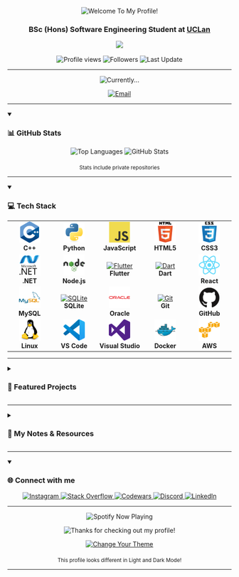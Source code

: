 <!-- Welcome to my profile! -->
<p align="center">
  <picture>
    <source media="(prefers-color-scheme: dark)" srcset="https://readme-typing-svg.demolab.com?font=Consolas&weight=100&size=30&pause=1000&color=56FF5A&center=true&vCenter=true&repeat=false&width=435&lines=Welcome+To+My+Profile!">
    <source media="(prefers-color-scheme: light)" srcset="https://readme-typing-svg.demolab.com?font=Consolas&weight=100&size=30&pause=1000&color=007BFF&center=true&vCenter=true&repeat=false&width=435&lines=Welcome+To+My+Profile!">
    <img src="https://readme-typing-svg.demolab.com?font=Consolas&weight=100&size=30&pause=1000&color=56FF5A&center=true&vCenter=true&repeat=false&width=435&lines=Welcome+To+My+Profile!" alt="Welcome To My Profile!">
  </picture>
</p>

<!-- Education -->
<h3 align="center">BSc (Hons) Software Engineering Student at <a href="https://lancashire.ac.uk/" target="_blank">UCLan</a></h3>

<!-- Seasonal Cat Meme - Changes based on month -->
<p align="center">
  <kbd>
    <picture>
      <source media="(prefers-color-scheme: dark) and ((month: 1))" srcset="https://media1.giphy.com/media/v1.Y2lkPTc5MGI3NjExNTU5YzllNmI2N2E2NTdjNGM1NzZiZTQzYzRjZTI4MTBiNTQwMGQxNiZlcD12MV9pbnRlcm5hbF9naWZzX2dpZklkJmN0PWc/3o6Zt481isNVuQI1l6/giphy.gif" width=250>
      <source media="(prefers-color-scheme: light) and ((month: 1))" srcset="https://media.tenor.com/ixaDEn-SrHMAAAAd/cat-cats.gif" width=250>
      <source media="(prefers-color-scheme: dark) and ((month: 2))" srcset="https://media1.tenor.com/m/gI-8qCUEko8AAAAC/pusheen-cat.gif" width=250>
      <source media="(prefers-color-scheme: light) and ((month: 2))" srcset="https://media1.tenor.com/m/q-2V2y9EbNMAAAAC/cat-valentine.gif" width=250>
      <source media="(prefers-color-scheme: dark) and ((month: 3))" srcset="https://media1.tenor.com/m/Rpt52XRJuSYAAAAC/pusheen-st-patricks-day.gif" width=250>
      <source media="(prefers-color-scheme: light) and ((month: 3))" srcset="https://media1.tenor.com/m/u7KLuQqHOdMAAAAC/st-patricks-day-cat.gif" width=250>
      <source media="(prefers-color-scheme: dark) and ((month: 4))" srcset="https://media1.tenor.com/m/qJ-KZ-VLacsAAAAC/pusheen-rain.gif" width=250>
      <source media="(prefers-color-scheme: light) and ((month: 4))" srcset="https://media1.tenor.com/m/Ks2SQvLthMsAAAAC/cat-spring.gif" width=250>
      <source media="(prefers-color-scheme: dark) and ((month: 5))" srcset="https://media1.tenor.com/m/Fv0IzKAIPeQAAAAC/pusheen-flowers.gif" width=250>
      <source media="(prefers-color-scheme: light) and ((month: 5))" srcset="https://media1.tenor.com/m/tXzMVMULWvUAAAAd/cat-flower.gif" width=250>
      <source media="(prefers-color-scheme: dark) and ((month: 6))" srcset="https://media1.tenor.com/m/GJnPcMCjQDsAAAAd/pusheen-gay-pride.gif" width=250>
      <source media="(prefers-color-scheme: light) and ((month: 6))" srcset="https://media1.tenor.com/m/DcDYpWLTtu8AAAAC/cat-summer.gif" width=250>
      <source media="(prefers-color-scheme: dark) and ((month: 7))" srcset="https://media1.tenor.com/m/E9Vc4AGQHgIAAAAd/cat-summer.gif" width=250>
      <source media="(prefers-color-scheme: light) and ((month: 7))" srcset="https://media1.tenor.com/m/MmxZ0iFDmgYAAAAd/cat-pool.gif" width=250>
      <source media="(prefers-color-scheme: dark) and ((month: 8))" srcset="https://media1.tenor.com/m/nraVkJIzJRkAAAAC/pusheen-sunglasses.gif" width=250>
      <source media="(prefers-color-scheme: light) and ((month: 8))" srcset="https://media1.tenor.com/m/Oa0U6-l9RjcAAAAC/cat-fan.gif" width=250>
      <source media="(prefers-color-scheme: dark) and ((month: 9))" srcset="https://media1.tenor.com/m/QloSh-sBn3wAAAAC/pusheen-fall.gif" width=250>
      <source media="(prefers-color-scheme: light) and ((month: 9))" srcset="https://media1.tenor.com/m/e7CinTnTxTwAAAAC/cat-leaves.gif" width=250>
      <source media="(prefers-color-scheme: dark) and ((month: 10))" srcset="https://media1.tenor.com/m/TLLtDwYK4DUAAAAC/pusheen-pumpkin.gif" width=250>
      <source media="(prefers-color-scheme: light) and ((month: 10))" srcset="https://media1.tenor.com/m/5J0oE9KYeCcAAAAC/cat-halloween.gif" width=250>
      <source media="(prefers-color-scheme: dark) and ((month: 11))" srcset="https://media1.tenor.com/m/mGIveakAXe0AAAAC/pusheen-thanksgiving.gif" width=250>
      <source media="(prefers-color-scheme: light) and ((month: 11))" srcset="https://media1.tenor.com/m/PXXv_X5PHlsAAAAC/cat-autumn.gif" width=250>
      <source media="(prefers-color-scheme: dark) and ((month: 12))" srcset="https://media1.tenor.com/m/Rys9KQVBs3AAAAAC/pusheen-christmas.gif" width=250>
      <source media="(prefers-color-scheme: light) and ((month: 12))" srcset="https://media1.tenor.com/m/8D4TKLaGU7AAAAAC/cat-christmas.gif" width=250>
      <source media="(prefers-color-scheme: dark)" srcset="https://i.pinimg.com/originals/06/60/ef/0660efe82fa3da42ed56eef013171835.gif" width=250>
      <source media="(prefers-color-scheme: light)" srcset="https://media0.giphy.com/media/v1.Y2lkPTc5MGI3NjExcWhyYTFpejd0Zm9sbDZxZWNnaWllbmViN2c4OWZzdmRuYTN6ZW1wYiZlcD12MV9pbnRlcm5hbF9naWZfYnlfaWQmY3Q9Zw/scZPhLqaVOM1qG4lT9/giphy.webp" width=250>
      <img src="https://media0.giphy.com/media/v1.Y2lkPTc5MGI3NjExcWhyYTFpejd0Zm9sbDZxZWNnaWllbmViN2c4OWZzdmRuYTN6ZW1wYiZlcD12MV9pbnRlcm5hbF9naWZfYnlfaWQmY3Q9Zw/scZPhLqaVOM1qG4lT9/giphy.webp" width=250>
    </picture>
  </kbd>
</p>

<!-- Quick Stats Row -->
<p align="center">
  <img src="https://komarev.com/ghpvc/?username=themalevolentone1&label=Profile%20views&color=56FF5A&style=flat" alt="Profile views" />
  <img src="https://img.shields.io/github/followers/themalevolentone1?label=Followers&style=flat&color=56FF5A" alt="Followers" />
  <img src="https://img.shields.io/github/last-commit/themalevolentone1/themalevolentone1?label=Last%20Update&color=56FF5A" alt="Last Update" />
</p>

---

<!-- Current Status -->
<p align="center">
  <img src="https://readme-typing-svg.demolab.com?font=Consolas&weight=500&size=20&pause=1000&color=56FF5A&center=true&vCenter=true&width=500&lines=Currently+learning+Flutter+development;Working+on+personal+projects;BSc+Software+Engineering+Student" alt="Currently...">
</p>

<!-- Contact Info -->
<p align="center">
  <a href="mailto:kylerobinson1467@gmail.com">
    <img src="https://img.shields.io/badge/Email-kylerobinson1467%40gmail.com-56FF5A?style=for-the-badge&logo=gmail" alt="Email">
  </a>
</p>

---

<!-- GitHub Stats -->
<details open>
  <summary><h3>📊 GitHub Stats</h3></summary>
  <p align="center">
    <picture>
      <source media="(prefers-color-scheme: dark)" srcset="https://github-readme-stats-git-main-themalevolentone1s-projects.vercel.app/api/top-langs/?username=TheMalevolentOne1&layout=donut&show_icons=true&theme=github_dark&hide_border=true&bg_color=20232a&icon_color=58A6FF&text_color=fff&title_color=58A6FF&count_private=true">
      <source media="(prefers-color-scheme: light)" srcset="https://github-readme-stats-git-main-themalevolentone1s-projects.vercel.app/api/top-langs/?username=TheMalevolentOne1&layout=donut&show_icons=true&theme=github_light&hide_border=true&bg_color=ffffff&icon_color=0366d6&text_color=000000&title_color=0366d6&count_private=true">
      <img src="https://github-readme-stats-git-main-themalevolentone1s-projects.vercel.app/api/top-langs/?username=TheMalevolentOne1&layout=donut&show_icons=true&theme=github_dark&hide_border=true&bg_color=20232a&icon_color=58A6FF&text_color=fff&title_color=58A6FF&count_private=true" alt="Top Languages">
    </picture>
    <picture>
      <source media="(prefers-color-scheme: dark)" srcset="https://github-readme-stats.vercel.app/api?username=TheMalevolentOne1&show_icons=true&theme=github_dark&hide_border=true&bg_color=20232a&icon_color=58A6FF&text_color=fff&title_color=58A6FF&count_private=true">
      <source media="(prefers-color-scheme: light)" srcset="https://github-readme-stats.vercel.app/api?username=TheMalevolentOne1&show_icons=true&theme=github_light&hide_border=true&bg_color=ffffff&icon_color=0366d6&text_color=000000&title_color=0366d6&count_private=true">
      <img src="https://github-readme-stats.vercel.app/api?username=TheMalevolentOne1&show_icons=true&theme=github_dark&hide_border=true&bg_color=20232a&icon_color=58A6FF&text_color=fff&title_color=58A6FF&count_private=true" alt="GitHub Stats">
    </picture>
    <p align="center"><sub>Stats include private repositories</sub></p>
  </p>
</details>

--- 

<!-- Tech Stack -->
<details open>
  <summary><h3>💻 Tech Stack</h3></summary>
  <table align="center"> 
    <tr> 
      <td align="center" width="96"> 
        <a href="https://isocpp.org/" target="_blank"> 
          <img src="https://raw.githubusercontent.com/devicons/devicon/master/icons/cplusplus/cplusplus-original.svg" width="48" height="48" alt="C++"> 
        </a> 
        <br><b>C++</b> 
      </td> 
      <td align="center" width="96"> 
        <a href="https://www.python.org/doc/" target="_blank"> 
          <img src="https://raw.githubusercontent.com/devicons/devicon/master/icons/python/python-original.svg" width="48" height="48" alt="Python"> 
        </a> 
        <br><b>Python</b>
      </td> 
      <td align="center" width="96"> 
        <a href="https://developer.mozilla.org/en-US/docs/Web/JavaScript" target="_blank"> 
          <img src="https://raw.githubusercontent.com/devicons/devicon/master/icons/javascript/javascript-original.svg" width="48" height="48" alt="JavaScript"> 
        </a> 
        <br><b>JavaScript</b> 
      </td> 
      <td align="center" width="96"> 
        <a href="https://developer.mozilla.org/en-US/docs/Web/HTML" target="_blank"> 
          <img src="https://raw.githubusercontent.com/devicons/devicon/master/icons/html5/html5-original-wordmark.svg" width="48" height="48" alt="HTML5"> 
        </a> 
        <br><b>HTML5</b>
      </td>
      <td align="center" width="96"> 
        <a href="https://developer.mozilla.org/en-US/docs/Web/CSS" target="_blank"> 
          <img src="https://raw.githubusercontent.com/devicons/devicon/master/icons/css3/css3-original-wordmark.svg" width="48" height="48" alt="CSS3"> 
        </a> 
        <br><b>CSS3</b>
      </td>
    </tr>
    <tr>
      <td align="center" width="96">
        <a href="https://dotnet.microsoft.com/learn/dotnet/what-is-dotnet" target="_blank">
          <img src="https://raw.githubusercontent.com/devicons/devicon/master/icons/dot-net/dot-net-original-wordmark.svg" width="48" height="48" alt=".NET">
        </a> 
        <br><b>.NET</b>
      </td>
      <td align="center" width="96"> 
        <a href="https://nodejs.org/en/docs/" target="_blank">
          <img src="https://raw.githubusercontent.com/devicons/devicon/master/icons/nodejs/nodejs-original-wordmark.svg" width="48" height="48" alt="Node.js"> 
        </a> 
        <br><b>Node.js</b>
      </td>
      <td align="center" width="96"> 
        <a href="https://docs.flutter.dev/" target="_blank">
          <img src="https://www.vectorlogo.zone/logos/flutterio/flutterio-icon.svg" width="48" height="48" alt="Flutter">
        </a> 
        <br><b>Flutter</b>
      </td>
      <td align="center" width="96"> 
        <a href="https://dart.dev/guides" target="_blank">
          <img src="https://www.vectorlogo.zone/logos/dartlang/dartlang-icon.svg" width="48" height="48" alt="Dart">
        </a> 
        <br><b>Dart</b>
      </td>
      <td align="center" width="96"> 
        <a href="https://react.dev/" target="_blank">
          <img src="https://raw.githubusercontent.com/devicons/devicon/master/icons/react/react-original.svg" width="48" height="48" alt="React">
        </a> 
        <br><b>React</b>
      </td>
    </tr>
    <tr>
      <td align="center" width="96">
        <a href="https://www.mysql.com/docs/" target="_blank">
          <img src="https://raw.githubusercontent.com/devicons/devicon/master/icons/mysql/mysql-original-wordmark.svg" width="48" height="48" alt="MySQL">
        </a>
        <br><b>MySQL</b>
      </td>
      <td align="center" width="96">
        <a href="https://www.sqlite.org/docs.html" target="_blank">
          <img src="https://www.vectorlogo.zone/logos/sqlite/sqlite-icon.svg" width="48" height="48" alt="SQLite">
        </a>
        <br><b>SQLite</b>
      </td>
      <td align="center" width="96"> 
        <a href="https://docs.oracle.com/en/" target="_blank">
          <img src="https://raw.githubusercontent.com/devicons/devicon/master/icons/oracle/oracle-original.svg" width="48" height="48" alt="Oracle"> 
        </a>
        <br><b>Oracle</b>
      </td> 
      <td align="center" width="96">
        <a href="https://git-scm.com/doc" target="_blank">
          <img src="https://www.vectorlogo.zone/logos/git-scm/git-scm-icon.svg" width="48" height="48" alt="Git"> 
        </a> 
        <br><b>Git</b>
      </td>
      <td align="center" width="96">
        <a href="https://docs.github.com/en" target="_blank">
          <img src="https://raw.githubusercontent.com/devicons/devicon/master/icons/github/github-original.svg" width="48" height="48" alt="GitHub">
        </a>
        <br><b>GitHub</b>
      </td>
    </tr>
    <tr>
      <td align="center" width="96">
        <a href="https://www.kernel.org/doc/html/latest/" target="_blank">
          <img src="https://raw.githubusercontent.com/devicons/devicon/master/icons/linux/linux-original.svg" width="48" height="48" alt="Linux">
        </a>
        <br><b>Linux</b>
      </td>
      <td align="center" width="96"> 
        <a href="https://code.visualstudio.com/docs" target="_blank">
          <img src="https://raw.githubusercontent.com/devicons/devicon/master/icons/vscode/vscode-original.svg" width="48" height="48" alt="VS Code">
        </a>
        <br><b>VS Code</b>
      </td>
      <td align="center" width="96"> 
        <a href="https://visualstudio.microsoft.com/docs/" target="_blank">
          <img src="https://raw.githubusercontent.com/devicons/devicon/master/icons/visualstudio/visualstudio-plain.svg" width="48" height="48" alt="Visual Studio">
        </a>
        <br><b>Visual Studio</b>
      </td>
      <td align="center" width="96">
        <a href="https://www.docker.com/get-started/" target="_blank">
          <img src="https://raw.githubusercontent.com/devicons/devicon/master/icons/docker/docker-original.svg" width="48" height="48" alt="Docker">
        </a>
        <br><b>Docker</b>
      </td>
      <td align="center" width="96">
        <a href="https://aws.amazon.com/documentation/" target="_blank">
          <img src="https://raw.githubusercontent.com/devicons/devicon/master/icons/amazonwebservices/amazonwebservices-original.svg" width="48" height="48" alt="AWS">
        </a>
        <br><b>AWS</b>
      </td>
    </tr>
  </table>
</details>

---

<!-- Project Showcase -->
<details>
  <summary><h3>🚀 Featured Projects</h3></summary>
  <p align="center">
    <a href="https://github.com/TheMalevolentOne1/My-Notes-Collection">
      <img src="https://github-readme-stats.vercel.app/api/pin/?username=TheMalevolentOne1&repo=My-Notes-Collection&theme=github_dark&hide_border=true&bg_color=20232a&icon_color=58A6FF&text_color=fff&title_color=58A6FF" alt="My Notes Collection">
    </a>
    <!-- Add your other featured projects here -->
  </p>
</details>

---

<!-- Latest Blog Posts -->
<details>
  <summary><h3>📝 My Notes & Resources</h3></summary>
  <p align="center">
    <a href="https://themalevolentone1.github.io/My-Notes-Collection">
      <img src="https://img.shields.io/badge/Notes_Collection-View_Online-56FF5A?style=for-the-badge&logo=github" alt="Notes Collection">
    </a>
  </p>
</details>

---

<!-- Connections -->
<details open>
  <summary><h3>🌐 Connect with me</h3></summary>
  <p align="center">
    <a href="https://www.instagram.com/KCR_250904" target="_blank" rel="noopener noreferrer">
      <picture>
        <source media="(prefers-color-scheme: dark)" srcset="https://img.shields.io/badge/Instagram-E4405F?style=for-the-badge&logo=instagram&logoColor=white">
        <source media="(prefers-color-scheme: light)" srcset="https://img.shields.io/badge/Instagram-E4405F?style=for-the-badge&logo=instagram&logoColor=white">
        <img src="https://img.shields.io/badge/Instagram-E4405F?style=for-the-badge&logo=instagram&logoColor=white" alt="Instagram">
      </picture>
    </a>
    <a href="https://stackoverflow.com/users/17998613/the-malevolent-one" target="_blank" rel="noopener noreferrer">
      <picture>
        <source media="(prefers-color-scheme: dark)" srcset="https://img.shields.io/badge/Stack_Overflow-FE7A16?style=for-the-badge&logo=stackoverflow&logoColor=white">
        <source media="(prefers-color-scheme: light)" srcset="https://img.shields.io/badge/Stack_Overflow-FE7A16?style=for-the-badge&logo=stackoverflow&logoColor=white">
        <img src="https://img.shields.io/badge/Stack_Overflow-FE7A16?style=for-the-badge&logo=stackoverflow&logoColor=white" alt="Stack Overflow">
      </picture>
    </a>
    <a href="https://www.codewars.com/users/The%20Malevolent%20One" target="_blank" rel="noopener noreferrer">
      <picture>
        <source media="(prefers-color-scheme: dark)" srcset="https://img.shields.io/badge/Codewars-B1361E?style=for-the-badge&logo=codewars&logoColor=white">
        <source media="(prefers-color-scheme: light)" srcset="https://img.shields.io/badge/Codewars-B1361E?style=for-the-badge&logo=codewars&logoColor=white">
        <img src="https://img.shields.io/badge/Codewars-B1361E?style=for-the-badge&logo=codewars&logoColor=white" alt="Codewars">
      </picture>
    </a>
    <a href="https://discord.com/users/TheMalevolentOne1" target="_blank" rel="noopener noreferrer">
      <picture>
        <source media="(prefers-color-scheme: dark)" srcset="https://img.shields.io/badge/Discord-5865F2?style=for-the-badge&logo=discord&logoColor=white">
        <source media="(prefers-color-scheme: light)" srcset="https://img.shields.io/badge/Discord-5865F2?style=for-the-badge&logo=discord&logoColor=white">
        <img src="https://img.shields.io/badge/Discord-5865F2?style=for-the-badge&logo=discord&logoColor=white" alt="Discord">
      </picture>
    </a>
    <a href="https://www.linkedin.com/in/kyle-robinson-dev/" target="_blank" rel="noopener noreferrer">
      <picture>
        <source media="(prefers-color-scheme: dark)" srcset="https://img.shields.io/badge/LinkedIn-0A66C2?style=for-the-badge&logo=linkedin&logoColor=white">
        <source media="(prefers-color-scheme: light)" srcset="https://img.shields.io/badge/LinkedIn-0A66C2?style=for-the-badge&logo=linkedin&logoColor=white">
        <img src="https://img.shields.io/badge/LinkedIn-0A66C2?style=for-the-badge&logo=linkedin&logoColor=white" alt="LinkedIn">
      </picture>
    </a>
  </p>
</details>

---

<!-- Spotify Now Playing -->
<p align="center">
  <picture>
    <source media="(prefers-color-scheme: dark)" srcset="https://spotify-github-profile.vercel.app/api/view?uid=1189324818&cover_image=true&theme=novatorem&show_offline=false&background_color=20232a&interchange=false&bar_color=56FF5A&bar_color_cover=false">
    <source media="(prefers-color-scheme: light)" srcset="https://spotify-github-profile.vercel.app/api/view?uid=1189324818&cover_image=true&theme=novatorem&show_offline=false&background_color=ffffff&interchange=false&bar_color=007BFF&bar_color_cover=false">
    <img src="https://spotify-github-profile.vercel.app/api/view?uid=1189324818&cover_image=true&theme=novatorem&show_offline=false&background_color=20232a&interchange=false&bar_color=56FF5A&bar_color_cover=false" alt="Spotify Now Playing">
  </picture>
</p>

<!-- Thanks for checking out my profile! -->
<p align="center">
  <picture>
    <source media="(prefers-color-scheme: dark)" srcset="https://readme-typing-svg.demolab.com?font=Consolas&weight=100&size=20&pause=1000&color=56FF5A&center=true&vCenter=true&repeat=false&width=435&lines=Thanks+for+checking+out+my+profile!">
    <source media="(prefers-color-scheme: light)" srcset="https://readme-typing-svg.demolab.com?font=Consolas&weight=100&size=20&pause=1000&color=007BFF&center=true&vCenter=true&repeat=false&width=435&lines=Thanks+for+checking+out+my+profile!">
    <img src="https://readme-typing-svg.demolab.com?font=Consolas&weight=100&size=20&pause=1000&color=56FF5A&center=true&vCenter=true&repeat=false&width=435&lines=Thanks+for+checking+out+my+profile!" alt="Thanks for checking out my profile!">
  </picture>
</p>

<!-- Profile Ending Note -->
<p align="center">
  <a href="https://github.com/settings/appearance" target="_blank" rel="noopener noreferrer">
    <picture>
      <source media="(prefers-color-scheme: dark)" srcset="https://img.shields.io/badge/Change%20Your%20Theme-%230A0A0A?style=for-the-badge&logo=github&logoColor=56FF5A">
      <source media="(prefers-color-scheme: light)" srcset="https://img.shields.io/badge/Change%20Your%20Theme-%230A0A0A?style=for-the-badge&logo=github&logoColor=007BFF">
      <img src="https://img.shields.io/badge/Adaptive%20Profile-%230A0A0A?style=for-the-badge&logo=github&logoColor=007BFF" alt="Change Your Theme">
    </picture>
  </a>
</p>

<p align="center"><sub>This profile looks different in Light and Dark Mode!</sub></p>

---
